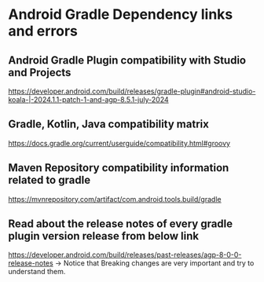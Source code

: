 # Android Gradle Dependency links and errors 


## Android Gradle Plugin compatibility with Studio and Projects 
https://developer.android.com/build/releases/gradle-plugin#android-studio-koala-|-2024.1.1-patch-1-and-agp-8.5.1-july-2024 


## Gradle, Kotlin, Java compatibility matrix
https://docs.gradle.org/current/userguide/compatibility.html#groovy 

## Maven Repository compatibility information related to gradle
https://mvnrepository.com/artifact/com.android.tools.build/gradle

## Read about the release notes of every gradle plugin version release from below link
https://developer.android.com/build/releases/past-releases/agp-8-0-0-release-notes -> Notice that Breaking changes are very important and try to understand them. 






























